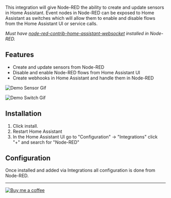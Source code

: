 This integration will give Node-RED the ability to create and update sensors in Home Assistant. Event nodes in Node-RED can be exposed to Home Assistant as switches which will allow them to enable and disable flows from the Home Assistant UI or service calls.

_Must have [node-red-contrib-home-assistant-websocket](https://github.com/zachowj/node-red-contrib-home-assistant-websocket) installed in Node-RED._

## Features
* Create and update sensors from Node-RED
* Disable and enable Node-RED flows from Home Assistant UI
* Create webhooks in Home Assistant and handle them in Node-RED

![Demo Sensor Gif](https://user-images.githubusercontent.com/37859597/70391071-f9c4f200-1985-11ea-863a-4736217bdb91.gif)

![Demo Switch Gif](https://user-images.githubusercontent.com/37859597/70391074-fcbfe280-1985-11ea-9331-b045d8538371.gif)

## Installation

1. Click install.
2. Restart Home Assistant
3. In the Home Assistant UI go to "Configuration" -> "Integrations" click "+" and search for "Node-RED"

## Configuration

Once installed and added via Integrations all configuration is done from Node-RED.

---

[![Buy me a coffee](https://www.buymeacoffee.com/assets/img/custom_images/orange_img.png)](https://buymeacoff.ee/zachowj)